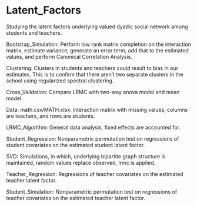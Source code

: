 # Latent_Factors
Studying the latent factors underlying valued dyadic social network among students and teachers.

Bootstrap_Simulation: Perform low rank matrix completion on the interaction matrix, estimate variance, generate an error term, add that to the estimated values, and perform Canonical Correlation Analysis. 

Clustering: Clusters in students and teachers could result to bias in our estimates. This is to confirm that there aren’t two separate clusters in the school using regularized spectral clustering.

Cross_Validation: Compare LRMC with two-way anova model and mean model.


Data: math.csv/MATH.xlsx: interaction matrix with missing values, columns are teachers, and rows are students.

LRMC_Algorithm: General data analysis, fixed effects are accounted for.

Student_Regression: Nonparametric permutation test on regressions of student covariates on the estimated student latent factor.

SVD: Simulations, in which, underlying bipartite graph structure is maintained, random values replace observed, lrmc is applied.


Teacher_Regression: Regressions of teacher covariates on the estimated teacher latent factor.


Student_Simulation: Nonparametric permutation test on regressions of teacher covariates on the estimated teacher latent factor.

